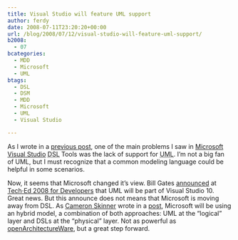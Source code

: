 ```yaml
---
title: Visual Studio will feature UML support
author: ferdy
date: 2008-07-11T23:20:20+00:00
url: /blog/2008/07/12/visual-studio-will-feature-uml-support/
b2008:
  - 07
bcategories:
  - MDD
  - Microsoft
  - UML
btags:
  - DSL
  - DSM
  - MDD
  - Microsoft
  - UML
  - Visual Studio

---
```

As I wrote in a [previous post][1], one of the main problems I saw in [Microsoft Visual Studio][2] <acronym title="Domain-Specific Language">DSL</acronym> Tools was the lack of support for <acronym title="Unified Modeling Language">UML</acronym>. I’m not a big fan of UML, but I must recognize that a common modeling language could be helpful in some scenarios.

Now, it seems that Microsoft changed it&#8217;s view. Bill Gates [announced][3] at [Tech·Ed 2008 for Developers][4] that UML will be part of Visual Studio 10. Great news. But this announce does not means that Microsoft is moving away from DSL. As [Cameron Skinner][5] wrote in a [post][6], Microsoft will be using an hybrid model, a combination of both approaches: UML at the &#8220;logical&#8221; layer and DSLs at the &#8220;physical&#8221; layer. Not as powerful as [openArchitectureWare][7], but a great step forward.

 [1]: http://www.rodenas.org/blog/2007/11/26/visual-studio-2008-and-dsl-tools/
 [2]: http://msdn.microsoft.com/en-us/vstudio/products/default.aspx
 [3]: http://searchsoftwarequality.techtarget.com/news/article/0,289142,sid92_gci1317289,00.html
 [4]: http://www.microsoft.com/events/teched2008/developer/default.mspx
 [5]: http://blogs.msdn.com/camerons/default.aspx
 [6]: http://blogs.msdn.com/camerons/archive/2008/06/25/dsl-uml-pragmatic-modeling.aspx
 [7]: http://www.openarchitectureware.org/